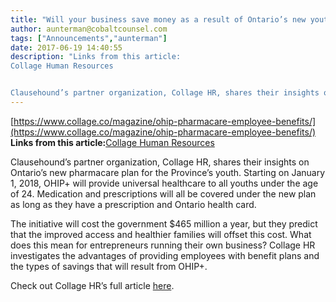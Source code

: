 ```yaml
---
title: "Will your business save money as a result of Ontario’s new youth pharmacare plan?"
author: aunterman@cobaltcounsel.com
tags: ["Announcements","aunterman"]
date: 2017-06-19 14:40:55
description: "Links from this article:
Collage Human Resources


Clausehound’s partner organization, Collage HR, shares their insights on Ontario’s new pharm..."
---
```


[https://www.collage.co/magazine/ohip-pharmacare-employee-benefits/](https://www.collage.co/magazine/ohip-pharmacare-employee-benefits/)
**Links from this article:**[Collage Human Resources](https://www.collage.co/magazine/ohip-pharmacare-employee-benefits/)

Clausehound’s partner organization, Collage HR, shares their insights on Ontario’s new pharmacare plan for the Province’s youth. Starting on January 1, 2018, OHIP+ will provide universal healthcare to all youths under the age of 24. Medication and prescriptions will all be covered under the new plan as long as they have a prescription and Ontario health card. 

The initiative will cost the government $465 million a year, but they predict that the improved access and healthier families will offset this cost. What does this mean for entrepreneurs running their own business? Collage HR investigates the advantages of providing employees with benefit plans and the types of savings that will result from OHIP+. 

Check out Collage HR’s full article [here](https://www.collage.co/magazine/ohip-pharmacare-employee-benefits/). 
